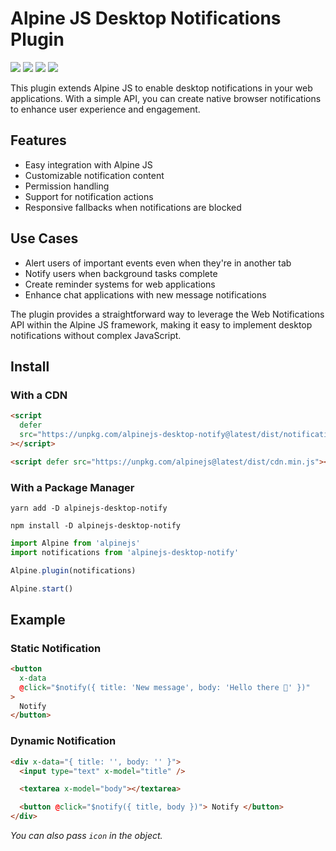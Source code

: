 # Alpine JS Desktop Notifications Plugin

![](https://img.shields.io/bundlephobia/min/alpinejs-desktop-notify)
![](https://img.shields.io/npm/v/alpinejs-desktop-notify)
![](https://img.shields.io/npm/dt/alpinejs-desktop-notify)
![](https://img.shields.io/github/license/markmead/alpinejs-desktop-notifications)

This plugin extends Alpine JS to enable desktop notifications in your web
applications. With a simple API, you can create native browser notifications to
enhance user experience and engagement.

## Features

- Easy integration with Alpine JS
- Customizable notification content
- Permission handling
- Support for notification actions
- Responsive fallbacks when notifications are blocked

## Use Cases

- Alert users of important events even when they're in another tab
- Notify users when background tasks complete
- Create reminder systems for web applications
- Enhance chat applications with new message notifications

The plugin provides a straightforward way to leverage the Web Notifications API
within the Alpine JS framework, making it easy to implement desktop
notifications without complex JavaScript.

## Install

### With a CDN

```html
<script
  defer
  src="https://unpkg.com/alpinejs-desktop-notify@latest/dist/notifications.min.js"
></script>

<script defer src="https://unpkg.com/alpinejs@latest/dist/cdn.min.js"></script>
```

### With a Package Manager

```shell
yarn add -D alpinejs-desktop-notify

npm install -D alpinejs-desktop-notify
```

```js
import Alpine from 'alpinejs'
import notifications from 'alpinejs-desktop-notify'

Alpine.plugin(notifications)

Alpine.start()
```

## Example

### Static Notification

```html
<button
  x-data
  @click="$notify({ title: 'New message', body: 'Hello there 👋' })"
>
  Notify
</button>
```

### Dynamic Notification

```html
<div x-data="{ title: '', body: '' }">
  <input type="text" x-model="title" />

  <textarea x-model="body"></textarea>

  <button @click="$notify({ title, body })"> Notify </button>
</div>
```

_You can also pass `icon` in the object._
